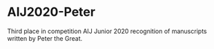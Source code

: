 # AIJ2020-Peter
 Third place in competition AIJ Junior 2020 recognition of manuscripts written by Peter the Great.
